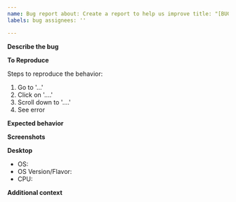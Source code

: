 ```yaml
---
name: Bug report about: Create a report to help us improve title: "[BUG]"
labels: bug assignees: ''

---
```


**Describe the bug**
<!-- A clear and concise description of what the bug is. (If what you are experiencing is NOT a bug but instead a support issue, please open a Discussion instead!) -->

**To Reproduce**

Steps to reproduce the behavior:

1. Go to '...'
2. Click on '....'
3. Scroll down to '....'
4. See error

**Expected behavior**
<!-- A clear and concise description of what you expected to happen. -->

**Screenshots**
<!-- If applicable, add screenshots to help explain your problem. -->

**Desktop**
<!-- Please complete the following information. -->

- OS: <!-- e.g. Linux -->
- OS Version/Flavor: <!-- e.g. CentOS 7.2 -->
- CPU: <!-- e.g. Intel Xeon 8175M -->

**Additional context**
<!-- Add any other context about the problem here. -->
